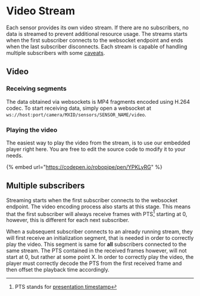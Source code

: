 # Video Stream

Each sensor provides its own video stream. If there are no subscribers, no data is streamed to prevent additional resource usage. The streams starts when the first subscriber connects to the websocket endpoint and ends when the last subscriber disconnects. Each stream is capable of handling multiple subscribers with some [caveats](stream.md#multiple-subscribers).

## Video

### Receiving segments

The data obtained via websockets is MP4 fragments encoded using H.264 codec. To start receiving data, simply open a websocket at `ws://host:port/camera/MXID/sensors/SENSOR_NAME/video`.

### Playing the video

The easiest way to play the video from the stream, is to use our embedded player right here. You are free to edit the source code to modify it to your needs.

{% embed url="https://codepen.io/robopipe/pen/YPKLyRG" %}

## Multiple subscribers

Streaming starts when the first subscriber connects to the websocket endpoint. The video encoding process also starts at this stage. This means that the first subscriber will always receive frames with   PTS[^1] starting at 0, however, this is different for each next subscriber.

When a subsequent subscriber connects to an already running stream, they will first receive an initialization segment, that is needed in order to correctly play the video. This segment is same for **all** subscribers connected to the same stream. The PTS contained in the received frames however, will not start at 0, but rather at some point X. In order to correctly play the video, the player must correctly decode the PTS from the first received frame and then offset the playback time accordingly.

[^1]: PTS stands for [presentation timestamp](https://en.wikipedia.org/wiki/Presentation_timestamp)

